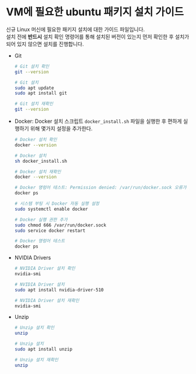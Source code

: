 # VM에 필요한 ubuntu 패키지 설치 가이드
신규 Linux 머신에 필요한 패키지 설치에 대한 가이드 파일입니다. <br>
설치 전에 **반드시** 설치 확인 명령어를 통해 설치된 버전이 있는지 먼저 확인한 후 설치가 되어 있지 않으면 설치를 진행합니다.<br>

- Git 
    ```bash
    # Git 설치 확인
    git --version

    # Git 설치
    sudo apt update
    sudo apt install git

    # Git 설치 재확인
    git --version
    ```

- Docker: Docker 설치 스크립트 `docker_install.sh` 파일을 실행한 후 편하게 실행하기 위해 몇가지 설정을 추가한다.
    ```bash
    # Docker 설치 확인
    docker --version

    # Docker 설치
    sh docker_install.sh

    # Docker 설치 재확인
    docker --version

    # Docker 명렁어 테스트: Permission denied: /var/run/docker.sock 오류가 발생
    docker ps

    # 시스템 부팅 시 Docker 자동 실행 설정
    sudo systemctl enable docker 

    # Docker 실행 권한 추가 
    sudo chmod 666 /var/run/docker.sock
    sudo service docker restart

    # Docker 명렁어 테스트 
    docker ps
    ```

- NVIDIA Drivers
    ```bash
    # NVIDIA Driver 설치 확인
    nvidia-smi

    # NVIDIA Driver 설치
    sudo apt install nvidia-driver-510

    # NVIDIA Driver 설치 재확인
    nvidia-smi
    ```

- Unzip
    ```bash
    # Unzip 설치 확인
    unzip

    # Unzip 설치
    sudo apt install unzip

    # Unzip 설치 재확인
    unzip
    ```
